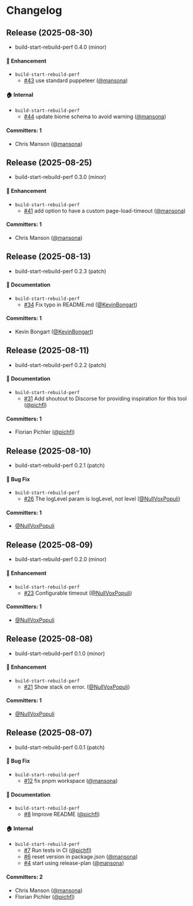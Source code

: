 # Changelog

## Release (2025-08-30)

* build-start-rebuild-perf 0.4.0 (minor)

#### :rocket: Enhancement
* `build-start-rebuild-perf`
  * [#43](https://github.com/mainmatter/build-start-rebuild-perf/pull/43) use standard puppeteer ([@mansona](https://github.com/mansona))

#### :house: Internal
* `build-start-rebuild-perf`
  * [#44](https://github.com/mainmatter/build-start-rebuild-perf/pull/44) update biome schema to avoid warning ([@mansona](https://github.com/mansona))

#### Committers: 1
- Chris Manson ([@mansona](https://github.com/mansona))

## Release (2025-08-25)

* build-start-rebuild-perf 0.3.0 (minor)

#### :rocket: Enhancement
* `build-start-rebuild-perf`
  * [#41](https://github.com/mainmatter/build-start-rebuild-perf/pull/41) add option to have a custom page-load-timeout ([@mansona](https://github.com/mansona))

#### Committers: 1
- Chris Manson ([@mansona](https://github.com/mansona))

## Release (2025-08-13)

* build-start-rebuild-perf 0.2.3 (patch)

#### :memo: Documentation
* `build-start-rebuild-perf`
  * [#34](https://github.com/mainmatter/build-start-rebuild-perf/pull/34) Fix typo in README.md ([@KevinBongart](https://github.com/KevinBongart))

#### Committers: 1
- Kevin Bongart ([@KevinBongart](https://github.com/KevinBongart))

## Release (2025-08-11)

* build-start-rebuild-perf 0.2.2 (patch)

#### :memo: Documentation
* `build-start-rebuild-perf`
  * [#31](https://github.com/mainmatter/build-start-rebuild-perf/pull/31) Add shoutout to Discorse for providing inspiration for this tool ([@pichfl](https://github.com/pichfl))

#### Committers: 1
- Florian Pichler ([@pichfl](https://github.com/pichfl))

## Release (2025-08-10)

* build-start-rebuild-perf 0.2.1 (patch)

#### :bug: Bug Fix
* `build-start-rebuild-perf`
  * [#26](https://github.com/mainmatter/build-start-rebuild-perf/pull/26) The logLevel param is logLevel, not level ([@NullVoxPopuli](https://github.com/NullVoxPopuli))

#### Committers: 1
- [@NullVoxPopuli](https://github.com/NullVoxPopuli)

## Release (2025-08-09)

* build-start-rebuild-perf 0.2.0 (minor)

#### :rocket: Enhancement
* `build-start-rebuild-perf`
  * [#23](https://github.com/mainmatter/build-start-rebuild-perf/pull/23) Configurable timeout ([@NullVoxPopuli](https://github.com/NullVoxPopuli))

#### Committers: 1
- [@NullVoxPopuli](https://github.com/NullVoxPopuli)

## Release (2025-08-08)

* build-start-rebuild-perf 0.1.0 (minor)

#### :rocket: Enhancement
* `build-start-rebuild-perf`
  * [#21](https://github.com/mainmatter/build-start-rebuild-perf/pull/21) Show stack on error. ([@NullVoxPopuli](https://github.com/NullVoxPopuli))

#### Committers: 1
- [@NullVoxPopuli](https://github.com/NullVoxPopuli)

## Release (2025-08-07)

* build-start-rebuild-perf 0.0.1 (patch)

#### :bug: Bug Fix
* `build-start-rebuild-perf`
  * [#12](https://github.com/mainmatter/build-start-rebuild-perf/pull/12) fix pnpm workspace ([@mansona](https://github.com/mansona))

#### :memo: Documentation
* `build-start-rebuild-perf`
  * [#8](https://github.com/mainmatter/build-start-rebuild-perf/pull/8) Improve README ([@pichfl](https://github.com/pichfl))

#### :house: Internal
* `build-start-rebuild-perf`
  * [#7](https://github.com/mainmatter/build-start-rebuild-perf/pull/7) Run tests in CI ([@pichfl](https://github.com/pichfl))
  * [#6](https://github.com/mainmatter/build-start-rebuild-perf/pull/6) reset version in package.json ([@mansona](https://github.com/mansona))
  * [#4](https://github.com/mainmatter/build-start-rebuild-perf/pull/4) start using release-plan ([@mansona](https://github.com/mansona))

#### Committers: 2
- Chris Manson ([@mansona](https://github.com/mansona))
- Florian Pichler ([@pichfl](https://github.com/pichfl))
